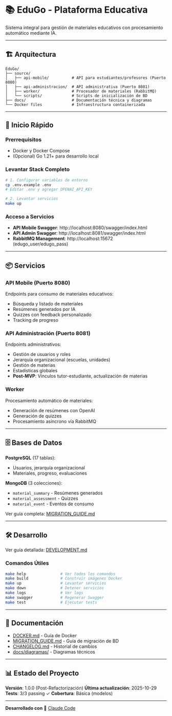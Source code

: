 # 📚 EduGo - Plataforma Educativa

Sistema integral para gestión de materiales educativos con procesamiento automático mediante IA.

---

## 🏗️ Arquitectura

```
EduGo/
├── source/
│   ├── api-mobile/          # API para estudiantes/profesores (Puerto 8080)
│   ├── api-administracion/  # API administrativa (Puerto 8081)
│   ├── worker/              # Procesador de materiales (RabbitMQ)
│   └── scripts/             # Scripts de inicialización de BD
├── docs/                    # Documentación técnica y diagramas
└── Docker files             # Infraestructura containerizada
```

---

## 🚀 Inicio Rápido

### Prerrequisitos
- Docker y Docker Compose
- (Opcional) Go 1.21+ para desarrollo local

### Levantar Stack Completo

```bash
# 1. Configurar variables de entorno
cp .env.example .env
# Editar .env y agregar OPENAI_API_KEY

# 2. Levantar servicios
make up
```

### Acceso a Servicios

- **API Mobile Swagger**: http://localhost:8080/swagger/index.html
- **API Admin Swagger**: http://localhost:8081/swagger/index.html
- **RabbitMQ Management**: http://localhost:15672 (edugo_user/edugo_pass)

---

## 📦 Servicios

### API Mobile (Puerto 8080)
Endpoints para consumo de materiales educativos:
- Búsqueda y listado de materiales
- Resúmenes generados por IA
- Quizzes con feedback personalizado
- Tracking de progreso

### API Administración (Puerto 8081)
Endpoints administrativos:
- Gestión de usuarios y roles
- Jerarquía organizacional (escuelas, unidades)
- Gestión de materias
- Estadísticas globales
- **Post-MVP**: Vínculos tutor-estudiante, actualización de materias

### Worker
Procesamiento automático de materiales:
- Generación de resúmenes con OpenAI
- Generación de quizzes
- Procesamiento asíncrono vía RabbitMQ

---

## 🗄️ Bases de Datos

**PostgreSQL** (17 tablas):
- Usuarios, jerarquía organizacional
- Materiales, progreso, evaluaciones

**MongoDB** (3 colecciones):
- `material_summary` - Resúmenes generados
- `material_assessment` - Quizzes
- `material_event` - Eventos de consumo

Ver guía completa: [MIGRATION_GUIDE.md](docs/MIGRATION_GUIDE.md)

---

## 🛠️ Desarrollo

Ver guía detallada: [DEVELOPMENT.md](docs/DEVELOPMENT.md)

### Comandos Útiles

```bash
make help               # Ver todos los comandos
make build              # Construir imágenes Docker
make up                 # Levantar servicios
make down               # Detener servicios
make logs               # Ver logs
make swagger            # Regenerar Swagger
make test               # Ejecutar tests
```

---

## 📖 Documentación

- [DOCKER.md](DOCKER.md) - Guía de Docker
- [MIGRATION_GUIDE.md](docs/MIGRATION_GUIDE.md) - Guía de migración de BD
- [CHANGELOG.md](CHANGELOG.md) - Historial de cambios
- [docs/diagramas/](docs/diagramas/) - Diagramas técnicos

---

## 📊 Estado del Proyecto

**Versión**: 1.0.0 (Post-Refactorización)
**Última actualización**: 2025-10-29
**Tests**: 3/3 passing ✓
**Cobertura**: Básica (modelos)

---

**Desarrollado con** 🤖 [Claude Code](https://claude.com/claude-code)
